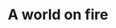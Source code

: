 ---
pid: LLG154
title: A world on fire
location_transcription: 
zipcode: '19119'
outside_phl: 
neighborhood: Mount Airy
age: '15'
age_range: 13-19
instagram: 
image_file_name: LLG_154.jpg
proposal_transcription: |-
  World

  Fire

  Torch

  Man
topic: Culture,Environment,Globalism,Violence,Sustainability
topic_summary: 0, 0, 0, 0, 0
type: Conceptual,Sculpture Statue
keywords_other: world, burning, fire, torch, destruction, riot, self-destruction
credit: Eli Kushner
image_labels: 
twitter: 
facebook: 
permalink: "/monuments/llg154/"
layout: item-page
---